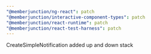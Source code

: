 ```yaml
---
"@memberjunction/ng-react": patch
"@memberjunction/interactive-component-types": patch
"@memberjunction/react-runtime": patch
"@memberjunction/react-test-harness": patch
---
```


CreateSimpleNotification added up and down stack

